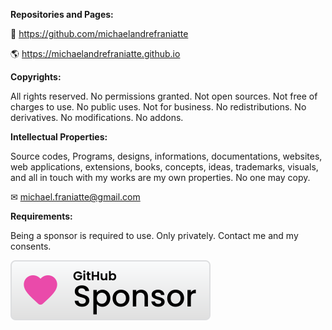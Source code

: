 ﻿  
**Repositories and Pages:**  
  
📜 https://github.com/michaelandrefraniatte  
  
🌎 https://michaelandrefraniatte.github.io  
  
**Copyrights:**  
  
All rights reserved. No permissions granted. Not open sources. Not free of charges to use. No public uses. Not for business. No redistributions. No derivatives. No modifications. No addons.  
  
**Intellectual Properties:**  
  
Source codes, Programs, designs, informations, documentations, websites, web applications, extensions, books, concepts, ideas, trademarks, visuals, and all in touch with my works are my own properties. No one may copy.  
  
✉ michael.franiatte@gmail.com  
  
**Requirements:**  
  
Being a sponsor is required to use. Only privately. Contact me and my consents.  
  
[![Sponsor michaelandrefraniatte](github_sponsor.svg)](https://github.com/sponsors/michaelandrefraniatte)  
  